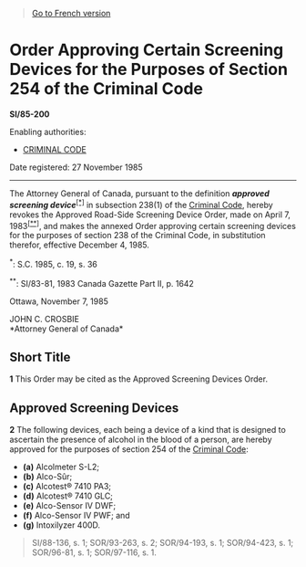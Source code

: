> [Go to French version](/fr/Règlements/Textes%20réglementaires/85/200.md)

# Order Approving Certain Screening Devices for the Purposes of Section 254 of the Criminal Code

**SI/85-200**

Enabling authorities: 
- [CRIMINAL CODE](/en/Acts/Revised%20Statutes%20of%20Canada/C/C-46.md)

Date registered: 27 November 1985

----------

The Attorney General of Canada, pursuant to the definition ***approved screening device***<sup><a href='#fn_SI-85-200_e_hq_7824'>[*]</a></sup> in subsection 238(1) of the [Criminal Code](/en/Acts/Revised%20Statutes%20of%20Canada/C/C-46.md), hereby revokes the Approved Road-Side Screening Device Order, made on April 7, 1983<sup><a href='#fn_SI-85-200_e_hq_7825'>[**]</a></sup>, and makes the annexed Order approving certain screening devices for the purposes of section 238 of the Criminal Code, in substitution therefor, effective December 4, 1985.

<a name='fn_SI-85-200_e_hq_7824'><sup>*</sup></a>: S.C. 1985, c. 19, s. 36<br />

<a name='fn_SI-85-200_e_hq_7825'><sup>**</sup></a>: SI/83-81, 1983 Canada Gazette Part II, p. 1642<br />

Ottawa, November 7, 1985


<p>JOHN C. CROSBIE<br />*Attorney General of Canada*<br /></p>




## Short Title


**1** This Order may be cited as the Approved Screening Devices Order.




## Approved Screening Devices


**2** The following devices, each being a device of a kind that is designed to ascertain the presence of alcohol in the blood of a person, are hereby approved for the purposes of section 254 of the [Criminal Code](/en/Acts/Revised%20Statutes%20of%20Canada/C/C-46.md):
- **(a)** Alcolmeter S-L2;
- **(b)** Alco-Sûr;
- **(c)** Alcotest® 7410 PA3;
- **(d)** Alcotest® 7410 GLC;
- **(e)** Alco-Sensor IV DWF;
- **(f)** Alco-Sensor IV PWF; and
- **(g)** Intoxilyzer 400D.
> SI/88-136, s. 1; SOR/93-263, s. 2; SOR/94-193, s. 1; SOR/94-423, s. 1; SOR/96-81, s. 1; SOR/97-116, s. 1.



